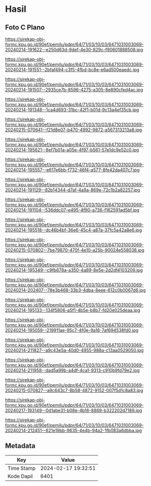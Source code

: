 # Hasil

## Foto C Plano

https://sirekap-obj-formc.kpu.go.id/90ef/pemilu/pdpr/64/71/03/10/03/6471031003069-20240214-191622--e250d63d-9def-4e30-829c-f90601888508.jpg

https://sirekap-obj-formc.kpu.go.id/90ef/pemilu/pdpr/64/71/03/10/03/6471031003069-20240214-191551--2bfaf494-c3f5-4fbd-bc8e-e6ad500eaedc.jpg

https://sirekap-obj-formc.kpu.go.id/90ef/pemilu/pdpr/64/71/03/10/03/6471031003069-20240214-191507--2935ce7b-8596-4275-a305-8e890cfed4ac.jpg

https://sirekap-obj-formc.kpu.go.id/90ef/pemilu/pdpr/64/71/03/10/03/6471031003069-20240214-191348--1ca4d693-31bc-42f1-b01d-9c13a4ef35cb.jpg

https://sirekap-obj-formc.kpu.go.id/90ef/pemilu/pdpr/64/71/03/10/03/6471031003069-20240215-070641--f21d8e07-b470-4992-9872-a567313213a8.jpg

https://sirekap-obj-formc.kpu.go.id/90ef/pemilu/pdpr/64/71/03/10/03/6471031003069-20240214-195621--8ef7b01a-a05e-4f97-b561-57e1dc9e52c0.jpg

https://sirekap-obj-formc.kpu.go.id/90ef/pemilu/pdpr/64/71/03/10/03/6471031003069-20240214-195557--e617e6bb-f732-46f4-a577-8fe42da407c7.jpg

https://sirekap-obj-formc.kpu.go.id/90ef/pemilu/pdpr/64/71/03/10/03/6471031003069-20240214-191129--82b14344-d7af-4a9a-869e-72c1b2a82257.jpg

https://sirekap-obj-formc.kpu.go.id/90ef/pemilu/pdpr/64/71/03/10/03/6471031003069-20240214-191104--536ddc07-e495-4f90-a736-f162591ad5bf.jpg

https://sirekap-obj-formc.kpu.go.id/90ef/pemilu/pdpr/64/71/03/10/03/6471031003069-20240214-195518--dc46b4bf-36e6-45c4-a87a-37fc5a42a8e6.jpg

https://sirekap-obj-formc.kpu.go.id/90ef/pemilu/pdpr/64/71/03/10/03/6471031003069-20240215-070802--7be79870-470f-4e10-a25b-90024e558038.jpg

https://sirekap-obj-formc.kpu.go.id/90ef/pemilu/pdpr/64/71/03/10/03/6471031003069-20240214-195349--c9fb678a-a350-4a89-8e5e-2d2df4103209.jpg

https://sirekap-obj-formc.kpu.go.id/90ef/pemilu/pdpr/64/71/03/10/03/6471031003069-20240214-202407--78e3b468-33b3-4dba-8eee-612c0b0067d6.jpg

https://sirekap-obj-formc.kpu.go.id/90ef/pemilu/pdpr/64/71/03/10/03/6471031003069-20240214-195133--134f5806-a5f1-4b5e-b8b7-fd20e025deaa.jpg

https://sirekap-obj-formc.kpu.go.id/90ef/pemilu/pdpr/64/71/03/10/03/6471031003069-20240214-195059--219911ae-95c7-4f0e-9a16-7af694538fd0.jpg

https://sirekap-obj-formc.kpu.go.id/90ef/pemilu/pdpr/64/71/03/10/03/6471031003069-20240214-211827--a9c43e5a-40d0-4955-988a-c13aa0529050.jpg

https://sirekap-obj-formc.kpu.go.id/90ef/pemilu/pdpr/64/71/03/10/03/6471031003069-20240214-211958--dad5a99b-a4df-4ca1-9313-c910b9fd79e2.jpg

https://sirekap-obj-formc.kpu.go.id/90ef/pemilu/pdpr/64/71/03/10/03/6471031003069-20240215-070827--a9c643c7-8b58-4872-9152-007f5d1c8a83.jpg

https://sirekap-obj-formc.kpu.go.id/90ef/pemilu/pdpr/64/71/03/10/03/6471031003069-20240217-193149--0d1abe31-b08e-4b16-8869-b322202d7189.jpg

https://sirekap-obj-formc.kpu.go.id/90ef/pemilu/pdpr/64/71/03/10/03/6471031003069-20240214-212451--621e19bb-9635-4e4b-94a2-1fb083a6dbba.jpg


## Metadata

| Key        | Value               |
| ---------- | ------------------- |
| Time Stamp | 2024-02-17 19:32:51 |
| Kode Dapil | 6401                |



